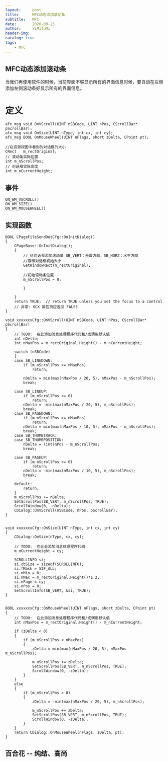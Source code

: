 ```yaml
---
layout:     post
title:      MFC动态添加滚动条
subtitle:   MFC
date:       2020-09-23
author:     YiMiTuMi
header-img: 
catalog: true
tags:
    - MFC
---
```


## MFC动态添加滚动条

当我们再使用软件的时候，当前界面不够显示所有的界面信息时候，要自动在左侧添加左侧滚动条好显示所有的界面信息。

# 定义

	afx_msg void OnVScroll(UINT nSBCode, UINT nPos, CScrollBar* pScrollBar);
	afx_msg void OnSize(UINT nType, int cx, int cy);
	afx_msg BOOL OnMouseWheel(UINT nFlags, short zDelta, CPoint pt);

	//在资源视图中看到的对话框的大小
	CRect   m_rectOriginal;
	// 滚动条实际位置 
	int m_nScrollPos;
	// 对话框实际高度 
	int m_nCurrentHeight;

## 事件

	ON_WM_VSCROLL()
	ON_WM_SIZE()
	ON_WM_MOUSEWHEEL()

## 实现函数

	BOOL CPageFileSendOutCfg::OnInitDialog()
	{
		CPageBase::OnInitDialog();
		{
			// 给对话框添加滚动条 SB_VERT：垂直方向，SB_HORZ：水平方向
			//存储对话框初始大小
			GetWindowRect(m_rectOriginal);
	
			//初始滚动条位置
			m_nScrollPos = 0;
	
			}
			
		}
		return TRUE;  // return TRUE unless you set the focus to a control
		// 异常: OCX 属性页应返回 FALSE
	}	

	void xxxxxxxCfg::OnVScroll(UINT nSBCode, UINT nPos, CScrollBar* pScrollBar)
	{
		// TODO:  在此添加消息处理程序代码和/或调用默认值
		int nDelta;
		int nMaxPos = m_rectOriginal.Height() - m_nCurrentHeight;
	
		switch (nSBCode)
		{
		case SB_LINEDOWN:
			if (m_nScrollPos >= nMaxPos)
				return;
	
			nDelta = min(max(nMaxPos / 20, 5), nMaxPos - m_nScrollPos);
			break;
	
		case SB_LINEUP:
			if (m_nScrollPos <= 0)
				return;
			nDelta = -min(max(nMaxPos / 20, 5), m_nScrollPos);
			break;
		case SB_PAGEDOWN:
			if (m_nScrollPos >= nMaxPos)
				return;
			nDelta = min(max(nMaxPos / 10, 5), nMaxPos - m_nScrollPos);
			break;
		case SB_THUMBTRACK:
		case SB_THUMBPOSITION:
			nDelta = (int)nPos - m_nScrollPos;
			break;
	
		case SB_PAGEUP:
			if (m_nScrollPos <= 0)
				return;
			nDelta = -min(max(nMaxPos / 10, 5), m_nScrollPos);
			break;
	
		default:
			return;
		}
		m_nScrollPos += nDelta;
		SetScrollPos(SB_VERT, m_nScrollPos, TRUE);
		ScrollWindow(0, -nDelta);
		CDialog::OnVScroll(nSBCode, nPos, pScrollBar);
	}


	void xxxxxxxCfg::OnSize(UINT nType, int cx, int cy)
	{
		CDialog::OnSize(nType, cx, cy);
	
		// TODO:  在此处添加消息处理程序代码
		m_nCurrentHeight = cy;
	
		SCROLLINFO si;
		si.cbSize = sizeof(SCROLLINFO);
		si.fMask = SIF_ALL;
		si.nMin = 0;
		si.nMax = m_rectOriginal.Height()*1.2;
		si.nPage = cy;
		si.nPos = 0;
		SetScrollInfo(SB_VERT, &si, TRUE);
	}


	BOOL xxxxxxxCfg::OnMouseWheel(UINT nFlags, short zDelta, CPoint pt)
	{
		// TODO:  在此添加消息处理程序代码和/或调用默认值
		int nMaxPos = m_rectOriginal.Height() - m_nCurrentHeight;
	
		if (zDelta < 0)
		{
			if (m_nScrollPos < nMaxPos)
			{
				zDelta = min(max(nMaxPos / 20, 5), nMaxPos - m_nScrollPos);
	
				m_nScrollPos += zDelta;
				SetScrollPos(SB_VERT, m_nScrollPos, TRUE);
				ScrollWindow(0, -zDelta);
			}
		}
		else
		{
			if (m_nScrollPos > 0)
			{
				zDelta = -min(max(nMaxPos / 20, 5), m_nScrollPos);
	
				m_nScrollPos += zDelta;
				SetScrollPos(SB_VERT, m_nScrollPos, TRUE);
				ScrollWindow(0, -zDelta);
			}
		}
		return CDialog::OnMouseWheel(nFlags, zDelta, pt);
	}

## 百合花 -- 纯结、高尚